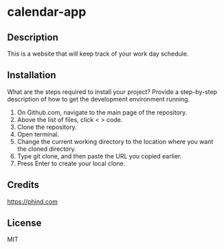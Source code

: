 # calendar-app


## Description

This is a website that will keep track of your work day schedule.

## Installation

What are the steps required to install your project? Provide a step-by-step description of how to get the development environment running.

1. On Github.com, navigate to the main page of the repository.
2. Above the list of files, click < > code.
3. Clone the repository.
4. Open terminal.
5. Change the current working directory to the location where you want the cloned directory.
6. Type git clone, and then paste the URL you copied earlier.
7. Press Enter to create your local clone.


## Credits

https://phind.com


## License

MIT